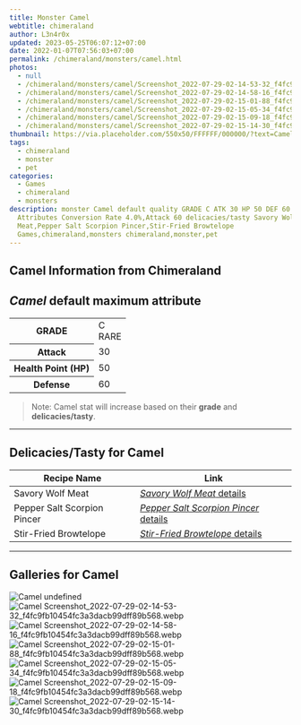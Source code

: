 ```yaml
---
title: Monster Camel
webtitle: chimeraland
author: L3n4r0x
updated: 2023-05-25T06:07:12+07:00
date: 2022-01-07T07:56:03+07:00
permalink: /chimeraland/monsters/camel.html
photos:
  - null
  - /chimeraland/monsters/camel/Screenshot_2022-07-29-02-14-53-32_f4fc9fb10454fc3a3dacb99dff89b568.webp
  - /chimeraland/monsters/camel/Screenshot_2022-07-29-02-14-58-16_f4fc9fb10454fc3a3dacb99dff89b568.webp
  - /chimeraland/monsters/camel/Screenshot_2022-07-29-02-15-01-88_f4fc9fb10454fc3a3dacb99dff89b568.webp
  - /chimeraland/monsters/camel/Screenshot_2022-07-29-02-15-05-34_f4fc9fb10454fc3a3dacb99dff89b568.webp
  - /chimeraland/monsters/camel/Screenshot_2022-07-29-02-15-09-18_f4fc9fb10454fc3a3dacb99dff89b568.webp
  - /chimeraland/monsters/camel/Screenshot_2022-07-29-02-15-14-30_f4fc9fb10454fc3a3dacb99dff89b568.webp
thumbnail: https://via.placeholder.com/550x50/FFFFFF/000000/?text=Camel
tags:
  - chimeraland
  - monster
  - pet
categories:
  - Games
  - chimeraland
  - monsters
description: monster Camel default quality GRADE C ATK 30 HP 50 DEF 60
  Attributes Conversion Rate 4.0%,Attack 60 delicacies/tasty Savory Wolf
  Meat,Pepper Salt Scorpion Pincer,Stir-Fried Browtelope
  Games,chimeraland,monsters chimeraland,monster,pet
---
```


<link
  rel="stylesheet"
  href="https://rawcdn.githack.com/dimaslanjaka/Web-Manajemen/870a349/css/bootstrap-5-3-0-alpha3-wrapper.css"
/>
<section id="bootstrap-wrapper">
  <h2>Camel Information from Chimeraland</h2>
  <h2 id="attribute"><i>Camel</i> default maximum attribute</h2>
  <div class="row">
    <div class="col mb-2">
      <div class="card bg-dark text-light">
        <div class="card-body">
          <table>
            <tr>
              <th>GRADE</th>
              <td>C <br /><span class="text-primary">RARE</span></td>
            </tr>
            <tr>
              <th>Attack</th>
              <td>30</td>
            </tr>
            <tr>
              <th>Health Point (HP)</th>
              <td>50</td>
            </tr>
            <tr>
              <th>Defense</th>
              <td>60</td>
            </tr>
          </table>
        </div>
      </div>
    </div>
  </div>
  <blockquote>
    Note: Camel stat will increase based on their <b>grade</b> and
    <b>delicacies/tasty</b>.
  </blockquote>
  <hr />
  <h2 id="delicacies">Delicacies/Tasty for Camel</h2>
  <div class="card">
    <div class="card-body">
      <div class="table-responsive">
        <table class="table table-striped table-dark">
          <thead>
            <tr>
              <th>Recipe Name</th>
              <th>Link</th>
            </tr>
          </thead>
          <tbody>
            <tr>
              <td>Savory Wolf Meat</td>
              <td>
                <a
                  href="#"
                  class="text-primary"
                  title="Click here to view recipe Savory Wolf Meat details"
                  ><i>Savory Wolf Meat</i> details</a
                >
              </td>
            </tr>
            <tr>
              <td>Pepper Salt Scorpion Pincer</td>
              <td>
                <a
                  href="#"
                  class="text-primary"
                  title="Click here to view recipe Pepper Salt Scorpion Pincer details"
                  ><i>Pepper Salt Scorpion Pincer</i> details</a
                >
              </td>
            </tr>
            <tr>
              <td>Stir-Fried Browtelope</td>
              <td>
                <a
                  href="https://www.webmanajemen.com/chimeraland/recipes/stir-fried-browtelope.html"
                  class="text-primary"
                  title="Click here to view recipe Stir-Fried Browtelope details"
                  ><i>Stir-Fried Browtelope</i> details</a
                >
              </td>
            </tr>
          </tbody>
        </table>
      </div>
    </div>
  </div>
  <hr />
  <div id="gallery">
    <h2>Galleries for Camel</h2>
    <div class="row">
      <div class="col-lg-6 col-12">
        <img
          src="https://www.webmanajemen.com/undefined"
          alt="Camel undefined"
        />
      </div>
      <div class="col-lg-6 col-12">
        <img
          src="https://www.webmanajemen.com/chimeraland/monsters/camel/Screenshot_2022-07-29-02-14-53-32_f4fc9fb10454fc3a3dacb99dff89b568.webp"
          alt="Camel Screenshot_2022-07-29-02-14-53-32_f4fc9fb10454fc3a3dacb99dff89b568.webp"
        />
      </div>
      <div class="col-lg-6 col-12">
        <img
          src="https://www.webmanajemen.com/chimeraland/monsters/camel/Screenshot_2022-07-29-02-14-58-16_f4fc9fb10454fc3a3dacb99dff89b568.webp"
          alt="Camel Screenshot_2022-07-29-02-14-58-16_f4fc9fb10454fc3a3dacb99dff89b568.webp"
        />
      </div>
      <div class="col-lg-6 col-12">
        <img
          src="https://www.webmanajemen.com/chimeraland/monsters/camel/Screenshot_2022-07-29-02-15-01-88_f4fc9fb10454fc3a3dacb99dff89b568.webp"
          alt="Camel Screenshot_2022-07-29-02-15-01-88_f4fc9fb10454fc3a3dacb99dff89b568.webp"
        />
      </div>
      <div class="col-lg-6 col-12">
        <img
          src="https://www.webmanajemen.com/chimeraland/monsters/camel/Screenshot_2022-07-29-02-15-05-34_f4fc9fb10454fc3a3dacb99dff89b568.webp"
          alt="Camel Screenshot_2022-07-29-02-15-05-34_f4fc9fb10454fc3a3dacb99dff89b568.webp"
        />
      </div>
      <div class="col-lg-6 col-12">
        <img
          src="https://www.webmanajemen.com/chimeraland/monsters/camel/Screenshot_2022-07-29-02-15-09-18_f4fc9fb10454fc3a3dacb99dff89b568.webp"
          alt="Camel Screenshot_2022-07-29-02-15-09-18_f4fc9fb10454fc3a3dacb99dff89b568.webp"
        />
      </div>
      <div class="col-lg-6 col-12">
        <img
          src="https://www.webmanajemen.com/chimeraland/monsters/camel/Screenshot_2022-07-29-02-15-14-30_f4fc9fb10454fc3a3dacb99dff89b568.webp"
          alt="Camel Screenshot_2022-07-29-02-15-14-30_f4fc9fb10454fc3a3dacb99dff89b568.webp"
        />
      </div>
    </div>
  </div>
</section>